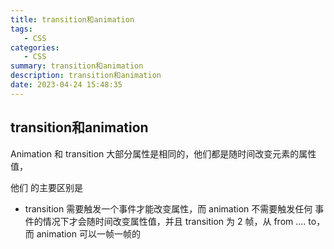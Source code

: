 ```yaml
---
title: transition和animation
tags: 
   - CSS
categories: 
   - CSS
summary: transition和animation
description: transition和animation
date: 2023-04-24 15:48:35
---
```




## transition和animation



Animation 和 transition 大部分属性是相同的，他们都是随时间改变元素的属性值，

他们 的主要区别是 

- transition 需要触发一个事件才能改变属性，而 animation 不需要触发任何 事件的情况下才会随时间改变属性值，并且 transition 为 2 帧，从 from .... to，而 animation 可以一帧一帧的